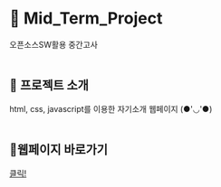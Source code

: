 # 🐁 Mid_Term_Project
오픈소스SW활용 중간고사<br><br>

## 🐁 프로젝트 소개
html, css, javascript를 이용한 자기소개 웹페이지 (●'◡'●) <br><br>

## 🐁웹페이지 바로가기
[클릭!](http://ec2-54-180-30-110.ap-northeast-2.compute.amazonaws.com/)





